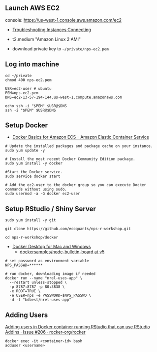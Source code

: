 ## Launch AWS EC2

console: https://us-west-1.console.aws.amazon.com/ec2

- [Troubleshooting Instances Connecting](https://docs.aws.amazon.com/AWSEC2/latest/UserGuide/TroubleshootingInstancesConnecting.html)

- t2.medium "Amazon Linux 2 AMI"
- download private key to `~/private/nps-ec2.pem`

## Log into machine

```
cd ~/private
chmod 400 nps-ec2.pem

USR=ec2-user # ubuntu
PEM=nps-ec2.pem
DNS=ec2-13-57-194-144.us-west-1.compute.amazonaws.com

echo ssh -i "$PEM" $USR@$DNS
ssh -i "$PEM" $USR@$DNS
```

## Setup Docker

- [Docker Basics for Amazon ECS - Amazon Elastic Container Service](https://docs.aws.amazon.com/AmazonECS/latest/developerguide/docker-basics.html#install_docker)

```
# Update the installed packages and package cache on your instance.
sudo yum update -y

# Install the most recent Docker Community Edition package.
sudo yum install -y docker

#Start the Docker service.
sudo service docker start

# Add the ec2-user to the docker group so you can execute Docker commands without using sudo.
sudo usermod -a -G docker ec2-user
```

## Setup RStudio / Shiny Server

```
sudo yum install -y git

git clone https://github.com/ecoquants/nps-r-workshop.git
```

```
cd nps-r-workshop/docker

```

- [Docker Desktop for Mac and Windows](https://embed.vidyard.com/share/txhmiXXLzoQqDKKnZeo5nj?)
    - [dockersamples/node-bulletin-board at v5](https://github.com/dockersamples/node-bulletin-board/tree/v5)

```
# set password as environment variable
NPS_PASSWD=******

# run docker, downloading image if needed
docker run --name "nrel-uses-app" \
  --restart unless-stopped \
  -p 8787:8787 -p 80:3838 \
  -e ROOT=TRUE \
  -e USER=nps -e PASSWORD=$NPS_PASSWD \
  -d -t "bdbest/nrel-uses-app"
```

## Adding Users
[Adding users in Docker container running RStudio that can use RStudio Addins · Issue #206 · rocker-org/rocker](https://github.com/rocker-org/rocker/issues/206)

```
docker exec -it <container-id> bash
adduser <username>
```
